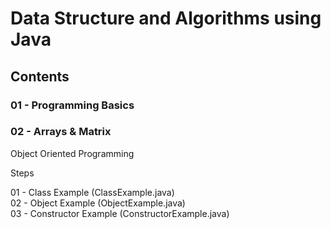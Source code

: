 # Data Structure and Algorithms using Java

## Contents

### 01 - Programming Basics

### 02 - Arrays & Matrix 

Object Oriented Programming

Steps

01 - Class Example (ClassExample.java)  
02 - Object Example (ObjectExample.java)  
03 - Constructor Example (ConstructorExample.java)
